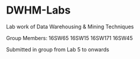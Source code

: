 # DWHM-Labs
Lab work of Data Warehousing & Mining Techniques

Group Members: 16SW65 16SW15 16SW171 16SW45

Submitted in group from Lab 5 to onwards
